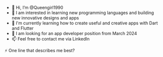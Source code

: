 - 👋 Hi, I’m @Queengirl1990
- 👀 I am interested in learning new programming languages and building new innovative designs and apps
- 🌱 I'm currently learning how to create useful and creative apps with Dart and Flutter
- 💞️ I am looking for an app developer position from March 2024
- 📫 Feel free to contact me via LinkedIn

⚡ One line that describes me best?


<!---
Queengirl1990/Queengirl1990 is a ✨ special ✨ repository because its `README.md` (this file) appears on your GitHub profile.
You can click the Preview link to take a look at your changes.
--->
